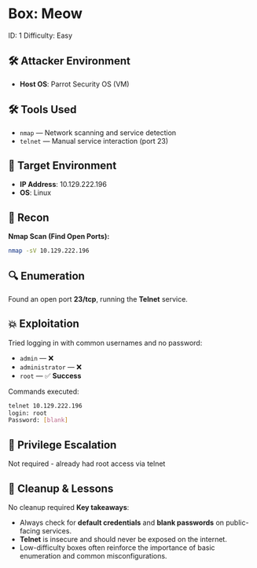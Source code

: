 # Box: Meow
ID: 1
Difficulty: Easy

## 🛠️ Attacker Environment
- **Host OS**: Parrot Security OS (VM)

## 🛠️ Tools Used
  - `nmap` — Network scanning and service detection
  - `telnet` — Manual service interaction (port 23)

## 🎯 Target Environment
- **IP Address**: 10.129.222.196 
- **OS**: Linux

## 🧠 Recon
**Nmap Scan (Find Open Ports):**
```bash
nmap -sV 10.129.222.196
```
## 🔍 Enumeration
Found an open port **23/tcp**, running the **Telnet** service.

## 💥 Exploitation
Tried logging in with common usernames and no password:
- `admin` — ❌
- `administrator` — ❌
- `root` — ✅ **Success**

Commands executed:
```bash
telnet 10.129.222.196
login: root
Password: [blank]
```

## 🔐 Privilege Escalation
Not required - already had root access via telnet

## 🧼 Cleanup & Lessons
No cleanup required
 **Key takeaways**:
- Always check for **default credentials** and **blank passwords** on public-facing services.
- **Telnet** is insecure and should never be exposed on the internet.
- Low-difficulty boxes often reinforce the importance of basic enumeration and common misconfigurations.
